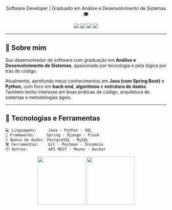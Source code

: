 <h1 align="center"></h1>

<p align="center">
  Software Developer | Graduado em Análise e Desenvolvimento de Sistemas 🎓
</p>

<p align="center">
  <img src="https://img.shields.io/badge/Java-ED8B00?style=for-the-badge&logo=java&logoColor=white" />
  <img src="https://img.shields.io/badge/Python-3776AB?style=for-the-badge&logo=python&logoColor=white" />
  <img src="https://img.shields.io/badge/spring-%236DB33F.svg?style=for-the-badge&logo=spring&logoColor=white" />
  <img src="https://img.shields.io/badge/Git-F05032?style=for-the-badge&logo=git&logoColor=white" />
</p>

---

## 🧾 Sobre mim

Sou desenvolvedor de software com graduação em **Análise e Desenvolvimento de Sistemas**, apaixonado por tecnologia e pela lógica por trás do código. 

Atualmente, aprofundo meus conhecimentos em **Java (com Spring Boot)** e **Python**, com foco em **back-end**, **algoritmos** e **estrutura de dados**. Também tenho interesse em boas práticas de código, arquitetura de sistemas e metodologias ágeis.

---

## 🧰 Tecnologias e Ferramentas

```bash
💻 Linguagens:     Java · Python · SQL
🧩 Frameworks:     Spring · Django · Flask
🗄️ Banco de dados: PostgreSQL · MySQL
🛠️ Ferramentas:    Git · Postman · Insomnia
📦 Outros:         API REST · Maven · Docker
```
<p align="center"> <img src="https://github-readme-stats.vercel.app/api?username=digasx&show_icons=true&theme=radical" height="150" /> <img src="https://github-readme-stats.vercel.app/api/top-langs/?username=digasx&layout=compact&theme=radical" height="150" /> </p>

<!--
**digasx/digasx** is a ✨ _special_ ✨ repository because its `README.md` (this file) appears on your GitHub profile.

Here are some ideas to get you started:

- 🔭 I’m currently working on ...
- 🌱 I’m currently learning ...
- 👯 I’m looking to collaborate on ...
- 🤔 I’m looking for help with ...
- 💬 Ask me about ...
- 📫 How to reach me: ...
- 😄 Pronouns: ...
- ⚡ Fun fact: ...
-->

